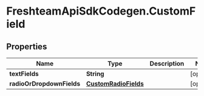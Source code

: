 # FreshteamApiSdkCodegen.CustomField

## Properties

| Name                      | Type                                          | Description | Notes      |
| ------------------------- | --------------------------------------------- | ----------- | ---------- |
| **textFields**            | **String**                                    |             | [optional] |
| **radioOrDropdownFields** | [**CustomRadioFields**](CustomRadioFields.md) |             | [optional] |

